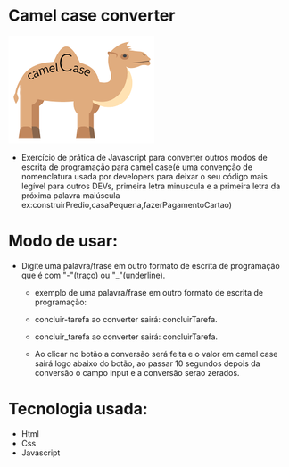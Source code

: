 # Camel case converter

<img src="./img.png">

  - Exercício de prática de Javascript para converter outros modos de escrita de programação para camel case(é uma convenção de nomenclatura usada por developers para deixar o seu código mais legível para outros DEVs, primeira letra minuscula e a primeira letra da próxima palavra maiúscula ex:construirPredio,casaPequena,fazerPagamentoCartao)

# Modo de usar:

- Digite uma palavra/frase em outro formato de escrita de programação que é com "-"(traço) ou "_"(underline).

  * exemplo de uma palavra/frase em outro formato de escrita de programação:
  
   -  concluir-tarefa ao converter sairá: concluirTarefa.
   -  concluir_tarefa ao converter sairá: concluirTarefa.
  
   - Ao clicar no botão a conversão será feita e o valor em camel case sairá logo abaixo do botão, ao passar 10 segundos depois da conversão o campo input e a conversão serao zerados.
  
# Tecnologia usada:
  * Html
  * Css
  * Javascript 
